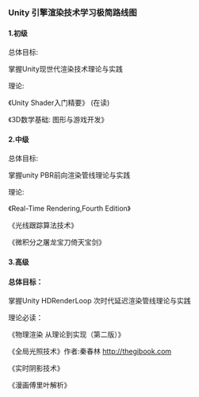 ### Unity 引擎渲染技术学习极简路线图

#### 1.初级 

总体目标:

掌握Unity现世代渲染技术理论与实践    

理论: 

《Unity Shader入门精要》 (在读)              

《3D数学基础: 图形与游戏开发》

#### 2.中级 

   总体目标:

掌握unity PBR前向渲染管线理论与实践    

理论:

 《Real-Time Rendering,Fourth Edition》              

《光线跟踪算法技术》              

《微积分之屠龙宝刀倚天宝剑》

#### 3.高级

#### 总体目标：

掌握Unity HDRenderLoop 次时代延迟渲染管线理论与实践    

理论必读：

《物理渲染 从理论到实现（第二版）》                        

《全局光照技术》作者:秦春林 [http://](https://link.zhihu.com/?target=http%3A//thegibook.com)[thegibook.com](https://link.zhihu.com/?target=http%3A//thegibook.com)                        

《实时阴影技术》                       

 《漫画傅里叶解析》